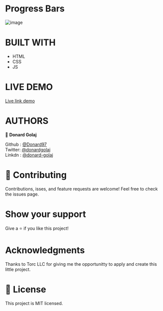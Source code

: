 # Progress Bars

![image](https://user-images.githubusercontent.com/74506933/155356258-5d49f969-463d-4117-b53d-52d483d0ac87.png)



# BUILT WITH
- HTML
- CSS
- JS

# LIVE DEMO
[Live link demo]()

# AUTHORS

👤 **Donard Golaj**
 

Github : [@Donard97](https://github.com/Donard97) <br>
Twitter: [@donardgolaj](https://twitter.com/donardgolaj) <br>
Linkdn : [@donard-golaj](https://www.linkedin.com/in/donard-golaj/) <br>



# 🤝 Contributing
Contributions, isses, and feature requests are welcome!
Feel free to check the issues page.

# Show your support
Give a ⭐️ if you like this project!

# Acknowledgments

 Thanks to Torc LLC for giving me the opportunitty to apply and create this little project.

# 📝 License
This project is MIT licensed.

